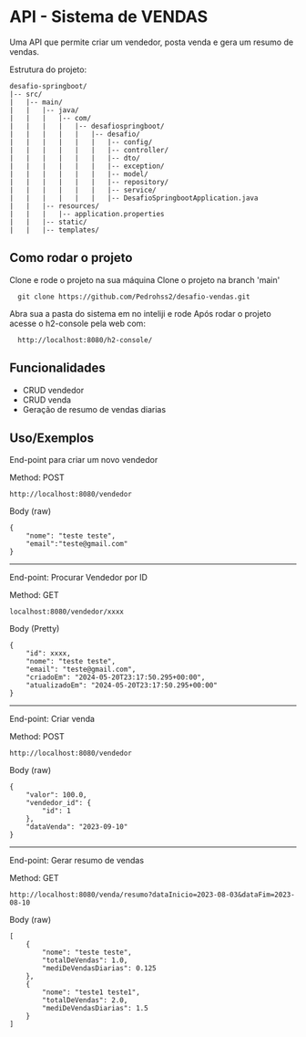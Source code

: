 
# API - Sistema de VENDAS

Uma API que permite criar um vendedor, posta venda e gera um resumo de vendas.

Estrutura do projeto: 
```
desafio-springboot/
|-- src/
|   |-- main/
|   |   |-- java/
|   |   |   |-- com/
|   |   |   |   |-- desafiospringboot/
|   |   |   |   |   |-- desafio/
|   |   |   |   |   |   |-- config/
|   |   |   |   |   |   |-- controller/
|   |   |   |   |   |   |-- dto/
|   |   |   |   |   |   |-- exception/
|   |   |   |   |   |   |-- model/
|   |   |   |   |   |   |-- repository/
|   |   |   |   |   |   |-- service/
|   |   |   |   |   |   |-- DesafioSpringbootApplication.java
|   |   |-- resources/
|   |   |   |-- application.properties
|   |   |-- static/
|   |   |-- templates/
```

## Como rodar o projeto

Clone e rode o projeto na sua máquina
Clone o projeto na branch 'main'

```run
  git clone https://github.com/Pedrohss2/desafio-vendas.git
```
Abra sua a pasta do sistema em no inteliji e rode
Após rodar o projeto acesse o h2-console pela web com: 

```h2-console
  http://localhost:8080/h2-console/
```

## Funcionalidades

- CRUD vendedor
- CRUD venda
- Geração de resumo de vendas diarias

## Uso/Exemplos
End-point para criar um novo vendedor 

Method: POST
```
http://localhost:8080/vendedor
```
Body (raw)
```
{
    "nome": "teste teste",
    "email":"teste@gmail.com"
}
```
-------------------

End-point: Procurar Vendedor por ID

Method: GET
```
localhost:8080/vendedor/xxxx
```
Body (Pretty)

```
{
    "id": xxxx,
    "nome": "teste teste",
    "email": "teste@gmail.com",
    "criadoEm": "2024-05-20T23:17:50.295+00:00",
    "atualizadoEm": "2024-05-20T23:17:50.295+00:00"
}
```
-------------------

End-point: Criar venda

Method: POST

```
http://localhost:8080/vendedor
```
Body (raw)
```
{
    "valor": 100.0,
    "vendedor_id": {
        "id": 1
    },
    "dataVenda": "2023-09-10"
}
```
-------------------
End-point: Gerar resumo de vendas

Method: GET
```
http://localhost:8080/venda/resumo?dataInicio=2023-08-03&dataFim=2023-08-10
```
Body (raw)
```
[
    {
        "nome": "teste teste",
        "totalDeVendas": 1.0,
        "mediDeVendasDiarias": 0.125
    },
    {
        "nome": "teste1 teste1",
        "totalDeVendas": 2.0,
        "mediDeVendasDiarias": 1.5
    }
]
```


